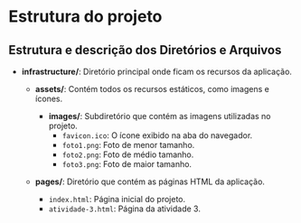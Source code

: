 # Estrutura do projeto

## Estrutura e descrição dos Diretórios e Arquivos

- **infrastructure/**: Diretório principal onde ficam os recursos da aplicação.
  
  - **assets/**: Contém todos os recursos estáticos, como imagens e ícones.
    
    - **images/**: Subdiretório que contém as imagens utilizadas no projeto.
      - `favicon.ico`: O ícone exibido na aba do navegador.
      - `foto1.png`: Foto de menor tamanho.
      - `foto2.png`: Foto de médio tamanho.
      - `foto3.png`: Foto de maior tamanho.

  - **pages/**: Diretório que contém as páginas HTML da aplicação.
    - `index.html`: Página inicial do projeto. 
    - `atividade-3.html`: Página da atividade 3. 